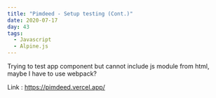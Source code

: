 ```yaml
---
title: "Pimdeed - Setup testing (Cont.)"
date: 2020-07-17
day: 43
tags:
  - Javascript
  - Alpine.js
---
```


Trying to test app component but cannot include js module from html, maybe I have to use webpack?

Link : https://pimdeed.vercel.app/
